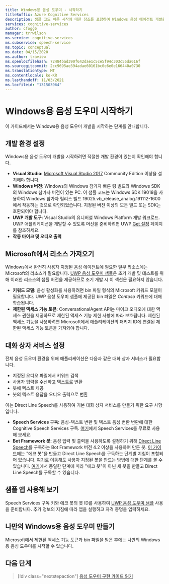 ```yaml
---
title: Windows용 음성 도우미 - 시작하기
titleSuffix: Azure Cognitive Services
description: 샘플 코드 빠른 시작에 대한 참조를 포함하여 Windows 음성 에이전트 개발을 시작하는 단계입니다.
services: cognitive-services
author: cfogg6
manager: trrwilson
ms.service: cognitive-services
ms.subservice: speech-service
ms.topic: conceptual
ms.date: 04/15/2020
ms.author: travisw
ms.openlocfilehash: 72484bad390f642dae1c5ce5f94c303c55da616f
ms.sourcegitcommit: 2cc9695ae394adae60161bc0e6e0e166440a0730
ms.translationtype: MT
ms.contentlocale: ko-KR
ms.lasthandoff: 11/03/2021
ms.locfileid: "131503964"
---
```

# <a name="getting-started-with-voice-assistants-on-windows"></a>Windows용 음성 도우미 시작하기

이 가이드에서는 Windows용 음성 도우미 개발을 시작하는 단계를 안내합니다.

## <a name="set-up-your-development-environment"></a>개발 환경 설정

Windows용 음성 도우미 개발을 시작하려면 적절한 개발 환경이 있는지 확인해야 합니다.

- **Visual Studio:** [Microsoft Visual Studio 2017](https://visualstudio.microsoft.com/) Community Edition 이상을 설치해야 합니다.
- **Windows 버전**: Windows의 Windows 참가자 빠른 링 빌드와 Windows SDK의 Windows 참가자 버전이 있는 PC. 이 샘플 코드는 Windows SDK 19018을 사용하여 Windows 참가자 릴리스 빌드 19025.vb_release_analog.191112-1600에서 작동하는 것으로 확인되었습니다. 지정된 버전 이상의 모든 빌드 또는 SDK는 호환되어야 합니다.
- **UWP 개발 도구**: Visual Studio의 유니버설 Windows Platform 개발 워크로드. UWP 애플리케이션을 개발할 수 있도록 머신을 준비하려면 UWP [Get 설정](/windows/uwp/get-started/get-set-up) 페이지를 참조하세요.
- **작동 마이크 및 오디오 출력**

## <a name="obtain-resources-from-microsoft"></a>Microsoft에서 리소스 가져오기

Windows에서 완전히 사용자 지정된 음성 에이전트에 필요한 일부 리소스에는 Microsoft의 리소스가 필요합니다. [UWP 음성 도우미 샘플](windows-voice-assistants-faq.yml#the-uwp-voice-assistant-sample)은 초기 개발 및 테스트를 위해 이러한 리소스의 샘플 버전을 제공하므로 초기 개발 시 이 섹션은 필요하지 않습니다.

- **키워드 모델:** 음성 활성화를 사용하려면 bin 파일 형식의 Microsoft 키워드 모델이 필요합니다. UWP 음성 도우미 샘플에 제공된 bin 파일은 *Contoso* 키워드에 대해 학습됩니다.
- **제한된 액세스 기능 토큰:** ConversationalAgent API는 마이크 오디오에 대한 액세스 권한을 제공하므로 제한된 액세스 기능 제한 사항에 따라 보호됩니다. 제한된 액세스 기능을 사용하려면 Microsoft에서 애플리케이션의 패키지 ID에 연결된 제한된 액세스 기능 토큰을 가져와야 합니다.

## <a name="establish-a-dialog-service"></a>대화 상자 서비스 설정

전체 음성 도우미 환경을 위해 애플리케이션은 다음과 같은 대화 상자 서비스가 필요합니다.

- 지정된 오디오 파일에서 키워드 검색
- 사용자 입력을 수신하고 텍스트로 변환
- 봇에 텍스트 제공
- 봇의 텍스트 응답을 오디오 출력으로 변환

이는 Direct Line Speech를 사용하여 기본 대화 상자 서비스를 만들기 위한 요구 사항입니다.

- **Speech Services 구독:** 음성-텍스트 변환 및 텍스트 음성 변환 변환에 대한 Cognitive Speech Services 구독. [여기](./overview.md#try-the-speech-service-for-free)에서 Speech Services를 무료로 사용해 보세요.
- **Bot Framework 봇:** 음성 입력 및 출력을 사용하도록 설정하기 위해 [Direct Line Speech](./direct-line-speech.md)를 구독하는 Bot Framework 버전 4.2 이상을 사용하여 만든 봇. [이 가이드](./tutorial-voice-enable-your-bot-speech-sdk.md)에는 "에코 봇"을 만들고 Direct Line Speech를 구독하는 단계별 지침이 포함되어 있습니다. [여기](https://blog.botframework.com/2018/05/07/build-a-microsoft-bot-framework-bot-with-the-bot-builder-sdk-v4/)로 이동해도 사용자 지정된 봇을 만드는 방법에 대한 단계를 볼 수 있습니다. [여기](./tutorial-voice-enable-your-bot-speech-sdk.md)에서 동일한 단계에 따라 "에코 봇"이 아닌 새 봇을 만들고 Direct Line Speech를 구독할 수 있습니다.

## <a name="try-out-the-sample-app"></a>샘플 앱 사용해 보기

Speech Services 구독 키와 에코 봇의 봇 ID를 사용하여 [UWP 음성 도우미 샘플](windows-voice-assistants-faq.yml#the-uwp-voice-assistant-sample) 사용을 준비합니다. 추가 정보의 지침에 따라 앱을 실행하고 자격 증명을 입력하세요.

## <a name="create-your-own-voice-assistant-for-windows"></a>나만의 Windows용 음성 도우미 만들기

Microsoft에서 제한된 액세스 기능 토큰과 bin 파일을 받은 후에는 나만의 Windows용 음성 도우미를 시작할 수 있습니다.

## <a name="next-steps"></a>다음 단계

> [!div class="nextstepaction"]
> [음성 도우미 구현 가이드 읽기](windows-voice-assistants-implementation-guide.md)

